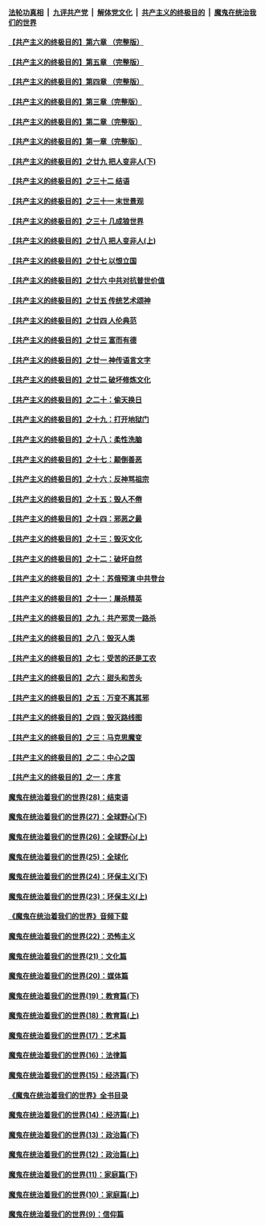 

####  [法轮功真相](../../../../basic/blob/master/README.md?t=06222202) &nbsp;|&nbsp; [九评共产党](../../../../9ping.md/blob/master/README.md?t=06222202) &nbsp;|&nbsp; [解体党文化](../../../../jtdwh.md/blob/master/README.md?t=06222202)  &nbsp;|&nbsp; [共产主义的终极目的](../../../../gczydzjmd.md/blob/master/README.md?t=06222202) &nbsp;|&nbsp; [魔鬼在统治我们的世界](../../../../mgztzwmdsj.md/blob/master/README.md?t=06222202) 

#### [【共产主义的终极目的】第六章 （完整版）](../pages/nsc422/n11428913.md?t=06222202) 

#### [【共产主义的终极目的】第五章 （完整版）](../pages/nsc422/n11428912.md?t=06222202) 

#### [【共产主义的终极目的】第四章 （完整版）](../pages/nsc422/n11428907.md?t=06222202) 

#### [【共产主义的终极目的】第三章（完整版）](../pages/nsc422/n11428848.md?t=06222202) 

#### [【共产主义的终极目的】第二章（完整版）](../pages/nsc422/n11428831.md?t=06222202) 

#### [【共产主义的终极目的】第一章（完整版）](../pages/nsc422/n11417651.md?t=06222202) 

#### [【共产主义的终极目的】之廿九 把人变非人(下)](../pages/nsc422/n11344140.md?t=06222202) 

#### [【共产主义的终极目的】之三十二 结语](../pages/nsc422/n11360535.md?t=06222202) 

#### [【共产主义的终极目的】之三十一 末世景观](../pages/nsc422/n11351129.md?t=06222202) 

#### [【共产主义的终极目的】之三十 几成狼世界](../pages/nsc422/n11348280.md?t=06222202) 

#### [【共产主义的终极目的】之廿八 把人变非人(上)](../pages/nsc422/n11340492.md?t=06222202) 

#### [【共产主义的终极目的】之廿七 以恨立国](../pages/nsc422/n11336944.md?t=06222202) 

#### [【共产主义的终极目的】之廿六 中共对抗普世价值](../pages/nsc422/n11324785.md?t=06222202) 

#### [【共产主义的终极目的】之廿五 传统艺术颂神](../pages/nsc422/n11296396.md?t=06222202) 

#### [【共产主义的终极目的】之廿四 人伦典范](../pages/nsc422/n11296397.md?t=06222202) 

#### [【共产主义的终极目的】之廿三 富而有德](../pages/nsc422/n11283598.md?t=06222202) 

#### [【共产主义的终极目的】之廿一 神传语言文字](../pages/nsc422/n11263265.md?t=06222202) 

#### [【共产主义的终极目的】之廿二 破坏修炼文化](../pages/nsc422/n11245728.md?t=06222202) 

#### [【共产主义的终极目的】之二十：偷天换日](../pages/nsc422/n11238846.md?t=06222202) 

#### [【共产主义的终极目的】之十九：打开地狱门](../pages/nsc422/n11206376.md?t=06222202) 

#### [【共产主义的终极目的】之十八：柔性洗脑](../pages/nsc422/n11199994.md?t=06222202) 

#### [【共产主义的终极目的】之十七：颠倒善恶](../pages/nsc422/n11179782.md?t=06222202) 

#### [【共产主义的终极目的】之十六：反神骂祖宗](../pages/nsc422/n11166798.md?t=06222202) 

#### [【共产主义的终极目的】之十五：毁人不倦](../pages/nsc422/n11166792.md?t=06222202) 

#### [【共产主义的终极目的】之十四：邪恶之最](../pages/nsc422/n11150249.md?t=06222202) 

#### [【共产主义的终极目的】之十三：毁灭文化](../pages/nsc422/n11135227.md?t=06222202) 

#### [【共产主义的终极目的】之十二：破坏自然](../pages/nsc422/n11135214.md?t=06222202) 

#### [【共产主义的终极目的】之十：苏俄预演 中共登台](../pages/nsc422/n11118424.md?t=06222202) 

#### [【共产主义的终极目的】之十一：屠杀精英](../pages/nsc422/n11118442.md?t=06222202) 

#### [【共产主义的终极目的】之九：共产邪灵一路杀](../pages/nsc422/n11114139.md?t=06222202) 

#### [【共产主义的终极目的】之八：毁灭人类](../pages/nsc422/n11108503.md?t=06222202) 

#### [【共产主义的终极目的】之七：受苦的还是工农](../pages/nsc422/n11101809.md?t=06222202) 

#### [【共产主义的终极目的】之六：甜头和苦头](../pages/nsc422/n11096971.md?t=06222202) 

#### [【共产主义的终极目的】之五：万变不离其邪](../pages/nsc422/n11091285.md?t=06222202) 

#### [【共产主义的终极目的】之四：毁灭路线图](../pages/nsc422/n11086284.md?t=06222202) 

#### [【共产主义的终极目的】之三：马克思魔变](../pages/nsc422/n11061941.md?t=06222202) 

#### [【共产主义的终极目的】之二：中心之国](../pages/nsc422/n11047728.md?t=06222202) 

#### [【共产主义的终极目的】之一：序言](../pages/nsc422/n11086077.md?t=06222202) 

#### [魔鬼在统治着我们的世界(28)：结束语](../pages/nsc422/n10936246.md?t=06222202) 

#### [魔鬼在统治着我们的世界(27)：全球野心(下)](../pages/nsc422/n10928319.md?t=06222202) 

#### [魔鬼在统治着我们的世界(26)：全球野心(上)](../pages/nsc422/n10900318.md?t=06222202) 

#### [魔鬼在统治着我们的世界(25)：全球化](../pages/nsc422/n10788205.md?t=06222202) 

#### [魔鬼在统治着我们的世界(24)：环保主义(下)](../pages/nsc422/n10695307.md?t=06222202) 

#### [魔鬼在统治着我们的世界(23)：环保主义(上)](../pages/nsc422/n10688613.md?t=06222202) 

#### [《魔鬼在统治着我们的世界》音频下载](../pages/nsc422/n10635553.md?t=06222202) 

#### [魔鬼在统治着我们的世界(22)：恐怖主义](../pages/nsc422/n10614727.md?t=06222202) 

#### [魔鬼在统治着我们的世界(21)：文化篇](../pages/nsc422/n10597706.md?t=06222202) 

#### [魔鬼在统治着我们的世界(20)：媒体篇](../pages/nsc422/n10586579.md?t=06222202) 

#### [魔鬼在统治着我们的世界(19)：教育篇(下)](../pages/nsc422/n10564808.md?t=06222202) 

#### [魔鬼在统治着我们的世界(18)：教育篇(上)](../pages/nsc422/n10526970.md?t=06222202) 

#### [魔鬼在统治着我们的世界(17)：艺术篇](../pages/nsc422/n10499093.md?t=06222202) 

#### [魔鬼在统治着我们的世界(16)：法律篇](../pages/nsc422/n10485969.md?t=06222202) 

#### [魔鬼在统治着我们的世界(15)：经济篇(下)](../pages/nsc422/n10469975.md?t=06222202) 

#### [《魔鬼在统治着我们的世界》全书目录](../pages/nsc422/n10464261.md?t=06222202) 

#### [魔鬼在统治着我们的世界(14)：经济篇(上)](../pages/nsc422/n10457370.md?t=06222202) 

#### [魔鬼在统治着我们的世界(13)：政治篇(下)](../pages/nsc422/n10448270.md?t=06222202) 

#### [魔鬼在统治着我们的世界(12)：政治篇(上)](../pages/nsc422/n10444576.md?t=06222202) 

#### [魔鬼在统治着我们的世界(11)：家庭篇(下)](../pages/nsc422/n10440961.md?t=06222202) 

#### [魔鬼在统治着我们的世界(10)：家庭篇(上)](../pages/nsc422/n10435448.md?t=06222202) 

#### [魔鬼在统治着我们的世界(9)：信仰篇](../pages/nsc422/n10432159.md?t=06222202) 

